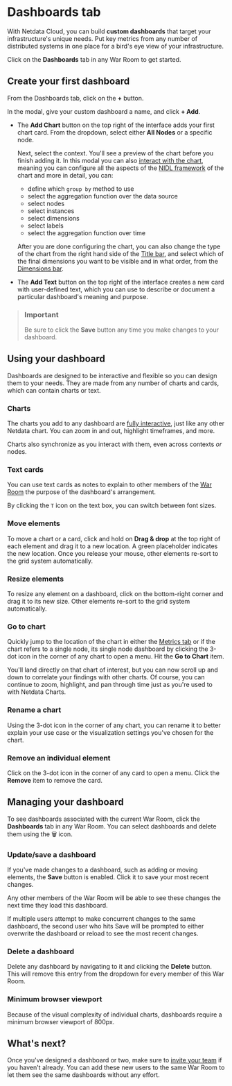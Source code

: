 # Dashboards tab

With Netdata Cloud, you can build **custom dashboards** that target your infrastructure's unique needs. Put key metrics from any number of distributed systems in one place for a bird's eye view of your infrastructure.

Click on the **Dashboards** tab in any War Room to get started.

## Create your first dashboard

From the Dashboards tab, click on the **+** button.

In the modal, give your custom dashboard a name, and click **+ Add**.

- The **Add Chart** button on the top right of the interface adds your first chart card. From the dropdown, select either **All Nodes** or a specific node.  
  
  Next, select the context. You'll see a preview of the chart before you finish adding it. In this modal you can also [interact with the chart](https://github.com/netdata/netdata/blob/master/docs/dashboards-and-charts/netdata-charts.md), meaning you can configure all the aspects of the [NIDL framework](https://github.com/netdata/netdata/blob/master/docs/dashboards-and-charts/netdata-charts.md#nidl-framework) of the chart and more in detail, you can:
  - define which `group by` method to use
  - select the aggregation function over the data source
  - select nodes
  - select instances
  - select dimensions
  - select labels
  - select the aggregation function over time
  
  After you are done configuring the chart, you can also change the type of the chart from the right hand side of the [Title bar](https://github.com/netdata/netdata/blob/master/docs/dashboards-and-charts/netdata-charts.md#title-bar), and select which of the final dimensions you want to be visible and in what order, from the [Dimensions bar](https://github.com/netdata/netdata/blob/master/docs/dashboards-and-charts/netdata-charts.md#dimensions-bar).

- The **Add Text** button on the top right of the interface creates a new card with user-defined text, which you can use to describe or document a particular dashboard's meaning and purpose.

> ### Important
>
> Be sure to click the **Save** button any time you make changes to your dashboard.

## Using your dashboard

Dashboards are designed to be interactive and flexible so you can design them to your needs. They are made from any number of charts and cards, which can contain charts or text.

### Charts

The charts you add to any dashboard are [fully interactive](https://github.com/netdata/netdata/blob/master/docs/dashboards-and-charts/netdata-charts.md), just like any other Netdata chart. You can zoom in and out, highlight timeframes, and more.

Charts also synchronize as you interact with them, even across contexts _or_ nodes.

### Text cards

You can use text cards as notes to explain to other members of the [War Room](https://github.com/netdata/netdata/blob/master/docs/cloud/manage/organize-your-infrastrucutre-invite-your-team.md#netdata-cloud-war-rooms) the purpose of the dashboard's arrangement.

By clicking the `T` icon on the text box, you can switch between font sizes.

### Move elements

To move a chart or a card, click and hold on **Drag & drop** at the top right of each element and drag it to a new location. A green placeholder indicates the
new location. Once you release your mouse, other elements re-sort to the grid system automatically.

### Resize elements

To resize any element on a dashboard, click on the bottom-right corner and drag it to its new size. Other elements re-sort to the grid system automatically.

### Go to chart

Quickly jump to the location of the chart in either the [Metrics tab](https://github.com/netdata/netdata/blob/master/docs/dashboards-and-charts/metrics-tab-and-single-node-tabs.md) or if the chart refers to a single node, its single node dashboard by clicking the 3-dot icon in the corner of any chart to open a menu. Hit the **Go to Chart** item.

You'll land directly on that chart of interest, but you can now scroll up and down to correlate your findings with other
charts. Of course, you can continue to zoom, highlight, and pan through time just as you're used to with Netdata Charts.

### Rename a chart

Using the 3-dot icon in the corner of any chart, you can rename it to better explain your use case or the visualization settings you've chosen for the chart.

### Remove an individual element

Click on the 3-dot icon in the corner of any card to open a menu. Click the **Remove** item to remove the card.

## Managing your dashboard

To see dashboards associated with the current War Room, click the **Dashboards** tab in any War Room. You can select dashboards and delete them using the 🗑️ icon.

### Update/save a dashboard

If you've made changes to a dashboard, such as adding or moving elements, the **Save** button is enabled. Click it to save your most recent changes.

Any other members of the War Room will be able to see these changes the next time they load this dashboard.

If multiple users attempt to make concurrent changes to the same dashboard, the second user who hits Save will be
prompted to either overwrite the dashboard or reload to see the most recent changes.

### Delete a dashboard

Delete any dashboard by navigating to it and clicking the **Delete** button. This will remove this entry from the
dropdown for every member of this War Room.

### Minimum browser viewport

Because of the visual complexity of individual charts, dashboards require a minimum browser viewport of 800px.

## What's next?

Once you've designed a dashboard or two, make sure to [invite your team](https://github.com/netdata/netdata/blob/master/docs/cloud/manage/organize-your-infrastrucutre-invite-your-team.md#invite-your-team) if you haven't already. You can add these new users to the same War Room to let them see the same dashboards without any effort.
